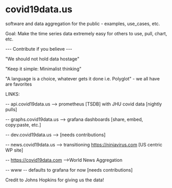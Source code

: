 # covid19data.us
software and data aggregation for the public - examples, use_cases, etc.

Goal: Make the time series data extremely easy for others to use, pull, chart, etc. 

--- Contribute if you believe --- 

"We should not hold data hostage"

"Keep it simple: Minimalist thinking"

"A language is a choice, whatever gets it done i.e. Polyglot" - we all have are favorites

LINKS:

-- api.covid19data.us --> prometheus [TSDB] with JHU covid data [nightly pulls]

-- graphs.covid19data.us --> grafana dashboards [share, embed, copy:paste, etc.]

-- dev.covid19data.us --> [needs contributions]

-- news.covid19data.us --> transitioning https://ninjavirus.com [US centric WP site]

-- https://covid19data.com -->World News Aggregation 

-- www -- defaults to grafana for now [needs contributions]


Credit to Johns Hopkins for giving us the data!
